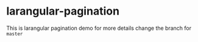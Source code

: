 # larangular-pagination
This is larangular pagination demo for more details change the branch for `master`

